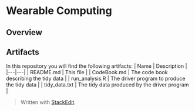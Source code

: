 Wearable Computing
==
Overview
--
Artifacts
--
In this repository you will find the following artifacts:
| Name  | Description  |
|---|---|
| README.md  |  This file |
| CodeBook.md  | The code book describing the tidy data  |
| run_analysis.R  | The driver program to produce the tidy data  |
| tidy_data.txt | The tidy data produced by the driver program |



> Written with [StackEdit](https://stackedit.io/).